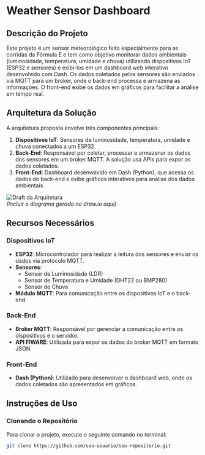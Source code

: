 # Weather Sensor Dashboard

## Descrição do Projeto

Este projeto é um sensor meteorológico feito especialmente para as corridas da Fórmula E e tem como objetivo monitorar dados ambientais (luminosidade, temperatura, umidade e chuva) utilizando dispositivos IoT (ESP32 e sensores) e exibi-los em um dashboard web interativo desenvolvido com Dash. Os dados coletados pelos sensores são enviados via MQTT para um broker, onde o back-end processa e armazena as informações. O front-end exibe os dados em gráficos para facilitar a análise em tempo real.

## Arquitetura da Solução

A arquitetura proposta envolve três componentes principais:

1. **Dispositivos IoT**: Sensores de luminosidade, temperatura, umidade e chuva conectados a um ESP32.
2. **Back-End**: Responsável por coletar, processar e armazenar os dados dos sensores em um broker MQTT. A solução usa APIs para expor os dados coletados.
3. **Front-End**: Dashboard desenvolvido em Dash (Python), que acessa os dados do back-end e exibe gráficos interativos para análise dos dados ambientais.

![Draft da Arquitetura](./img/arquitetura-iot.png)  
*(Incluir o diagrama gerado no draw.io aqui)*

## Recursos Necessários

### Dispositivos IoT
- **ESP32**: Microcontrolador para realizar a leitura dos sensores e enviar os dados via protocolo MQTT.
- **Sensores**:
  - Sensor de Luminosidade (LDR)
  - Sensor de Temperatura e Umidade (DHT22 ou BMP280)
  - Sensor de Chuva
- **Módulo MQTT**: Para comunicação entre os dispositivos IoT e o back-end.

### Back-End
- **Broker MQTT**: Responsável por gerenciar a comunicação entre os dispositivos e o servidor.
- **API FIWARE**: Utilizada para expor os dados do broker MQTT em formato JSON.

### Front-End
- **Dash (Python)**: Utilizado para desenvolver o dashboard web, onde os dados coletados são apresentados em gráficos.

## Instruções de Uso

### Clonando o Repositório
Para clonar o projeto, execute o seguinte comando no terminal:
```bash
git clone https://github.com/seu-usuario/seu-repositorio.git
